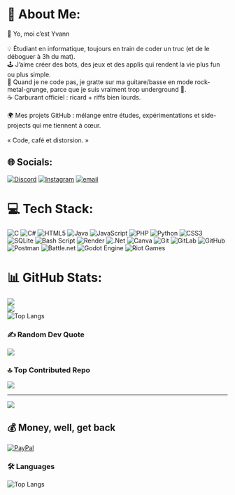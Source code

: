 # 💫 About Me:
👾 Yo, moi c’est Yvann  <br><br>💡 Étudiant en informatique, toujours en train de coder un truc (et de le déboguer à 3h du mat).  <br>🕹️ J’aime créer des bots, des jeux et des applis qui rendent la vie plus fun ou plus simple.  <br>🎸 Quand je ne code pas, je gratte sur ma guitare/basse en mode rock-metal-grunge, parce que je suis vraiment trop underground 🤪.  <br>☕ Carburant officiel : ricard + riffs bien lourds.  <br><br>🌍 Mes projets GitHub : mélange entre études, expérimentations et side-projects qui me tiennent à cœur.<br> <br>« Code, café et distorsion. »<br>


## 🌐 Socials:
[![Discord](https://img.shields.io/badge/Discord-%237289DA.svg?logo=discord&logoColor=white)](https://discord.gg/igrek_zaide) [![Instagram](https://img.shields.io/badge/Instagram-%23E4405F.svg?logo=Instagram&logoColor=white)](https://instagram.com/yvann.db) [![email](https://img.shields.io/badge/Email-D14836?logo=gmail&logoColor=white)](mailto:yvann.du.soub@gmail.com) 

# 💻 Tech Stack:
![C](https://img.shields.io/badge/c-%2300599C.svg?style=for-the-badge&logo=c&logoColor=white) ![C#](https://img.shields.io/badge/c%23-%23239120.svg?style=for-the-badge&logo=csharp&logoColor=white) ![HTML5](https://img.shields.io/badge/html5-%23E34F26.svg?style=for-the-badge&logo=html5&logoColor=white) ![Java](https://img.shields.io/badge/java-%23ED8B00.svg?style=for-the-badge&logo=openjdk&logoColor=white) ![JavaScript](https://img.shields.io/badge/javascript-%23323330.svg?style=for-the-badge&logo=javascript&logoColor=%23F7DF1E) ![PHP](https://img.shields.io/badge/php-%23777BB4.svg?style=for-the-badge&logo=php&logoColor=white) ![Python](https://img.shields.io/badge/python-3670A0?style=for-the-badge&logo=python&logoColor=ffdd54) ![CSS3](https://img.shields.io/badge/css3-%231572B6.svg?style=for-the-badge&logo=css3&logoColor=white) ![SQLite](https://img.shields.io/badge/sqlite-%2307405e.svg?style=for-the-badge&logo=sqlite&logoColor=white) ![Bash Script](https://img.shields.io/badge/bash_script-%23121011.svg?style=for-the-badge&logo=gnu-bash&logoColor=white) ![Render](https://img.shields.io/badge/Render-%46E3B7.svg?style=for-the-badge&logo=render&logoColor=white) ![.Net](https://img.shields.io/badge/.NET-5C2D91?style=for-the-badge&logo=.net&logoColor=white) ![Canva](https://img.shields.io/badge/Canva-%2300C4CC.svg?style=for-the-badge&logo=Canva&logoColor=white) ![Git](https://img.shields.io/badge/git-%23F05033.svg?style=for-the-badge&logo=git&logoColor=white) ![GitLab](https://img.shields.io/badge/gitlab-%23181717.svg?style=for-the-badge&logo=gitlab&logoColor=white) ![GitHub](https://img.shields.io/badge/github-%23121011.svg?style=for-the-badge&logo=github&logoColor=white) ![Postman](https://img.shields.io/badge/Postman-FF6C37?style=for-the-badge&logo=postman&logoColor=white) ![Battle.net](https://img.shields.io/badge/battle.net-%2300AEFF.svg?style=for-the-badge&logo=battle.net&logoColor=white) ![Godot Engine](https://img.shields.io/badge/GODOT-%23FFFFFF.svg?style=for-the-badge&logo=godot-engine) ![Riot Games](https://img.shields.io/badge/riotgames-D32936.svg?style=for-the-badge&logo=riotgames&logoColor=white)
# 📊 GitHub Stats:
![](https://github-readme-stats.vercel.app/api?username=Igrekop&theme=dark&hide_border=false&include_all_commits=true&count_private=true)<br/>
![](https://nirzak-streak-stats.vercel.app/?user=Igrekop&theme=dark&hide_border=false)<br/>
![Top Langs](https://github-readme-stats.vercel.app/api/top-langs/?username=Igrekop&layout=compact&theme=dark)
### ✍️ Random Dev Quote
![](https://i.pinimg.com/236x/3f/fa/55/3ffa553046061e8ba9058b71b6e54418.jpg)

### 🔝 Top Contributed Repo
![](https://github-contributor-stats.vercel.app/api?username=Igrekop&limit=10&theme=dark&combine_all_yearly_contributions=true)

---
[![](https://visitcount.itsvg.in/api?id=Igrekop&icon=7&color=10)](https://visitcount.itsvg.in)

  ## 💰 Money, well, get back
  [![PayPal](https://img.shields.io/badge/PayPal-00457C?style=for-the-badge&logo=paypal&logoColor=white)](https://paypal.me/paypal.me/yvandushit) 

### 🛠️ Languages
![Top Langs](https://github-readme-stats.vercel.app/api/top-langs/?username=Igrekop&layout=compact&theme=dark)


  
<!-- Proudly created with GPRM ( https://gprm.itsvg.in ) -->
